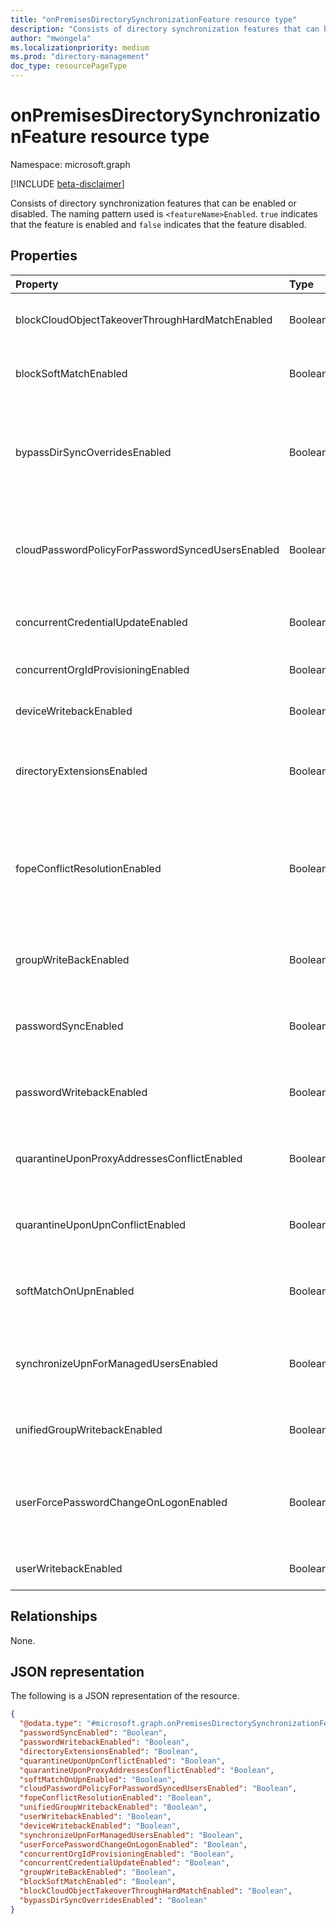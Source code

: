```yaml
---
title: "onPremisesDirectorySynchronizationFeature resource type"
description: "Consists of directory synchronization features that can be enabled or disabled."
author: "mwongela"
ms.localizationpriority: medium
ms.prod: "directory-management"
doc_type: resourcePageType
---
```


# onPremisesDirectorySynchronizationFeature resource type

Namespace: microsoft.graph

[!INCLUDE [beta-disclaimer](../../includes/beta-disclaimer.md)]

Consists of directory synchronization features that can be enabled or disabled. The naming pattern used is `<featureName>Enabled`. `true` indicates that the feature is enabled and `false` indicates that the feature disabled.

## Properties

| Property                                         | Type    | Description                                                                                                                                                  |
| :----------------------------------------------- | :------ | :----------------------------------------------------------------------------------------------------------------------------------------------------------- |
| blockCloudObjectTakeoverThroughHardMatchEnabled  | Boolean | Used to block cloud object takeover via source anchor hard match if enabled.                                                                                 |
| blockSoftMatchEnabled                            | Boolean | Use to block soft match for all objects if enabled for tenant.                                                                                               |
| bypassDirSyncOverridesEnabled                    | Boolean | Used to Restrict Mobile/OtherMobile updates only from on-premises for onPremises directory synchronization enabled users.                                    |
| cloudPasswordPolicyForPasswordSyncedUsersEnabled | Boolean | Used to indicate that cloud password policy applies to users whose passwords are synchronized from on-premises.                                              |
| concurrentCredentialUpdateEnabled                | Boolean | Used to enable concurrent user credentials update in OrgId.                                                                                                  |
| concurrentOrgIdProvisioningEnabled               | Boolean | Used to enable concurrent user creation in OrgId.                                                                                                            |
| deviceWritebackEnabled                           | Boolean | Used to indicate that device write-back is enabled.                                                                                                          |
| directoryExtensionsEnabled                       | Boolean | Used to indicate that directory extensions are being synced from on-premise to cloud.                                                                        |
| fopeConflictResolutionEnabled                    | Boolean | Used to indicate that for a Microsoft Forefront Online Protection for Exchange (FOPE) migrated tenant the conflicting proxy address should be migrated over. |
| groupWriteBackEnabled                            | Boolean | Used to enable object level group writeback feature for additional group types.                                                                              |
| passwordSyncEnabled                              | Boolean | Used to indicate on-premise password synchronization is enabled.                                                                                             |
| passwordWritebackEnabled                         | Boolean | Used to indicate that writeback of password resets from cloud to on-premise is enabled.                                                                      |
| quarantineUponProxyAddressesConflictEnabled      | Boolean | Used to indicate that we should quarantine objects with conflicting Proxy Address.                                                                           |
| quarantineUponUpnConflictEnabled                 | Boolean | Used to indicate that we should quarantine objects conflicting with duplicate UPN.                                                                           |
| softMatchOnUpnEnabled                            | Boolean | Used to indicate that we should Softmatch objects based on UserPrincipalName.                                                                                |
| synchronizeUpnForManagedUsersEnabled             | Boolean | Used to indicate that we should synchronize UserPrincipalNames for managed users with licenses.                                                              |
| unifiedGroupWritebackEnabled                     | Boolean | Used to indicate that Microsoft 365 Group write-back is enabled.                                                                                             |
| userForcePasswordChangeOnLogonEnabled            | Boolean | Used to indicate that feature to force password change for a user on logon is enabled while synchronizing on-premise credentials.                            |
| userWritebackEnabled                             | Boolean | Used to indicate that user write-back is enabled.                                                                                                            |

## Relationships

None.

## JSON representation

The following is a JSON representation of the resource.
<!-- {
  "blockType": "resource",
  "@odata.type": "microsoft.graph.onPremisesDirectorySynchronizationFeature"
}
-->
``` json
{
  "@odata.type": "#microsoft.graph.onPremisesDirectorySynchronizationFeature",
  "passwordSyncEnabled": "Boolean",
  "passwordWritebackEnabled": "Boolean",
  "directoryExtensionsEnabled": "Boolean",
  "quarantineUponUpnConflictEnabled": "Boolean",
  "quarantineUponProxyAddressesConflictEnabled": "Boolean",
  "softMatchOnUpnEnabled": "Boolean",
  "cloudPasswordPolicyForPasswordSyncedUsersEnabled": "Boolean",
  "fopeConflictResolutionEnabled": "Boolean",
  "unifiedGroupWritebackEnabled": "Boolean",
  "userWritebackEnabled": "Boolean",
  "deviceWritebackEnabled": "Boolean",
  "synchronizeUpnForManagedUsersEnabled": "Boolean",
  "userForcePasswordChangeOnLogonEnabled": "Boolean",
  "concurrentOrgIdProvisioningEnabled": "Boolean",
  "concurrentCredentialUpdateEnabled": "Boolean",
  "groupWriteBackEnabled": "Boolean",
  "blockSoftMatchEnabled": "Boolean",
  "blockCloudObjectTakeoverThroughHardMatchEnabled": "Boolean",
  "bypassDirSyncOverridesEnabled": "Boolean"
}
```

